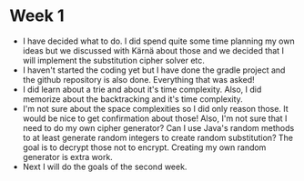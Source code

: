 # Week 1

- I have decided what to do. I did spend quite some time planning my own ideas but we discussed with Kärnä about those and we decided that I will implement the substitution cipher solver etc.
- I haven't started the coding yet but I have done the gradle project and the github repository is also done. Everything that was asked!
- I did learn about a trie and about it's time complexity. Also, I did memorize about the backtracking and it's time complexity.
- I'm not sure about the space complexities so I did only reason those. It would be nice to get confirmation about those! Also, I'm not sure that I need to do my own cipher generator? Can I use Java's random methods to at least generate random integers to create random substitution? The goal is to decrypt those not to encrypt. Creating my own random generator is extra work.
- Next I will do the goals of the second week.
